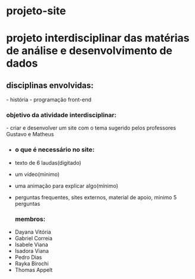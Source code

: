 # projeto-site

<h1> projeto interdisciplinar das matérias de análise e desenvolvimento de dados </h1>

<h2> disciplinas envolvidas: </h2>
- história 
- programação front-end

<h3> objetivo da atividade interdisciplinar:</h3>
- criar e desenvolver um site com o tema sugerido pelos professores Gustavo e Matheus

- <h3> o que é necessário no site:</h3>

- texto de 6 laudas(digitado)
- um vídeo(mínimo)
- uma animação para explicar algo(mínimo)
- perguntas frequentes, sites externos, material de apoio, minimo 5 perguntas

  <ul>
 <h3> membros:</h3>
 <li>Dayana Vitória</li>
 <li>Gabriel Correia </li>
 <li>Isabele Viana</li>
 <li>Isadora Viana</li>
 <li>Pedro Dias</li>
 <li>Rayka Birochi</li>
  <li>Thomas Appelt</li>
</ul>

